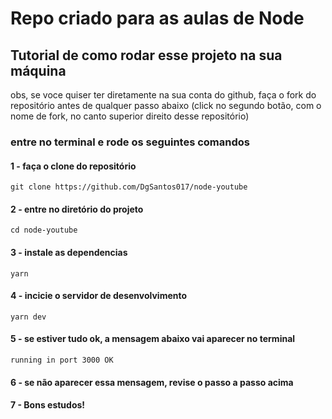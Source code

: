 # Repo criado para as aulas de Node

## Tutorial de como rodar esse projeto na sua máquina

obs, se voce quiser ter diretamente na sua conta do github, faça o fork do repositório antes de qualquer passo abaixo (click no segundo botão, com o nome de fork, no canto superior direito desse repositório)

### entre no terminal e rode os seguintes comandos

#### 1 - faça o clone do repositório
`
git clone https://github.com/DgSantos017/node-youtube
`

#### 2 - entre no diretório do projeto
`
cd node-youtube
`

#### 3 - instale as dependencias
`
yarn
`

#### 4 - incicie o servidor de desenvolvimento

`
yarn dev
`

#### 5 - se estiver tudo ok, a mensagem abaixo vai aparecer no terminal

`
running in port 3000 OK
`

#### 6 - se não aparecer essa mensagem, revise o passo a passo acima

#### 7 - Bons estudos!